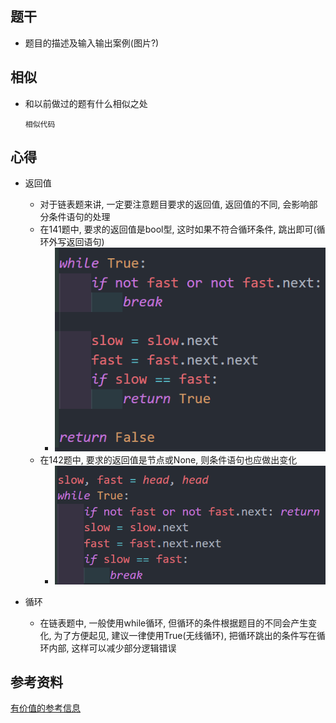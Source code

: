 ## 题干

* 题目的描述及输入输出案例(图片?)



## 相似

* 和以前做过的题有什么相似之处

  ```
  相似代码
  ```

  

## 心得

* 返回值
  * 对于链表题来讲, 一定要注意题目要求的返回值, 返回值的不同, 会影响部分条件语句的处理
  * 在141题中, 要求的返回值是bool型, 这时如果不符合循环条件, 跳出即可(循环外写返回语句)
    * ![](https://raw.githubusercontent.com/WeiS49/Bilder/main/img/leetcode/solutions/141_condition.png)
  * 在142题中, 要求的返回值是节点或None, 则条件语句也应做出变化
    * ![](https://raw.githubusercontent.com/WeiS49/Bilder/main/img/leetcode/part/142_condition.png)

* 循环

  *  在链表题中, 一般使用while循环, 但循环的条件根据题目的不同会产生变化, 为了方便起见, 建议一律使用True(无线循环), 把循环跳出的条件写在循环内部, 这样可以减少部分逻辑错误



## 参考资料

[有价值的参考信息](https://leetcode-cn.com/)